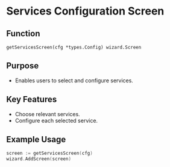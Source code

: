 # Services Configuration Screen

## Function

`getServicesScreen(cfg *types.Config) wizard.Screen`

## Purpose

- Enables users to select and configure services.

## Key Features

- Choose relevant services.
- Configure each selected service.

## Example Usage

```go
screen := getServicesScreen(cfg)
wizard.AddScreen(screen)
```

